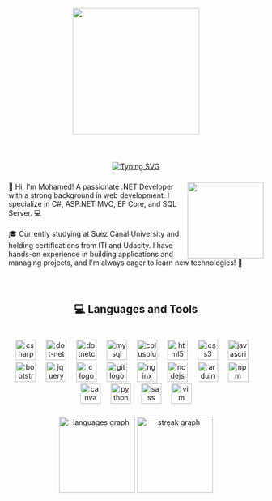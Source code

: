 <br clear="both">

<div align="center">
  <img height="250" src="https://i.imgur.com/SGGjilt.png"  />
</div>

###

<br clear="both">
<div style="text-align: center; padding:0; margin:0;">
  
[![Typing SVG](https://readme-typing-svg.demolab.com?font=Fira+Code&weight=500&pause=1000&color=8B19E6&center=true&width=435&lines=Helllo+%F0%9F%91%8B+I+am+Aboellil;Full-Stack+.NET+Developer+;welcome+to+my+Githup+account+)](https://git.io/typing-svg)
</div>

###

<img align="right" height="150" src="https://media1.giphy.com/media/v1.Y2lkPTc5MGI3NjExMWlyamY5Y29seXFsZ2ZldHVobDB3eDR6cHpvcHU4d3Z0cDd2bHFzMCZlcD12MV9pbnRlcm5hbF9naWZfYnlfaWQmY3Q9Zw/2C6v4QD5d3YOO4YhID/giphy.webp"  />

###

<p align="left">👋 Hi, I'm Mohamed! A passionate .NET Developer with a strong background in web development. I specialize in C#, ASP.NET MVC, EF Core, and SQL Server. 💻<br><br>🎓 Currently studying at Suez Canal University and holding certifications from ITI and Udacity. I have hands-on experience in building applications and managing projects, and I'm always eager to learn new technologies! 🌟</p>

###

<br clear="both">

<h2 align="center">💻 Languages and Tools</h2>

###

<br clear="both">

<div align="center">
  <img src="https://cdn.jsdelivr.net/gh/devicons/devicon/icons/csharp/csharp-original.svg" height="40" alt="csharp logo"  />
  <img width="12" />
  <img src="https://cdn.simpleicons.org/dotnet/512BD4" height="40" alt="dot-net logo"  />
  <img width="12" />
  <img src="https://cdn.jsdelivr.net/gh/devicons/devicon/icons/dotnetcore/dotnetcore-original.svg" height="40" alt="dotnetcore logo"  />
  <img width="12" />
  <img src="https://cdn.jsdelivr.net/gh/devicons/devicon/icons/mysql/mysql-original.svg" height="40" alt="mysql logo"  />
  <img width="12" />
  <img src="https://cdn.jsdelivr.net/gh/devicons/devicon/icons/cplusplus/cplusplus-original.svg" height="40" alt="cplusplus logo"  />
  <img width="12" />
  <img src="https://cdn.jsdelivr.net/gh/devicons/devicon/icons/html5/html5-original.svg" height="40" alt="html5 logo"  />
  <img width="12" />
  <img src="https://cdn.jsdelivr.net/gh/devicons/devicon/icons/css3/css3-original.svg" height="40" alt="css3 logo"  />
  <img width="12" />
  <img src="https://cdn.jsdelivr.net/gh/devicons/devicon/icons/javascript/javascript-original.svg" height="40" alt="javascript logo"  />
  <img width="12" />
  <img src="https://cdn.jsdelivr.net/gh/devicons/devicon/icons/bootstrap/bootstrap-original.svg" height="40" alt="bootstrap logo"  />
  <img width="12" />
  <img src="https://cdn.jsdelivr.net/gh/devicons/devicon/icons/jquery/jquery-original.svg" height="40" alt="jquery logo"  />
  <img width="12" />
  <img src="https://cdn.jsdelivr.net/gh/devicons/devicon/icons/c/c-original.svg" height="40" alt="c logo"  />
  <img width="12" />
  <img src="https://cdn.jsdelivr.net/gh/devicons/devicon/icons/git/git-original.svg" height="40" alt="git logo"  />
  <img width="12" />
  <img src="https://cdn.jsdelivr.net/gh/devicons/devicon/icons/nginx/nginx-original.svg" height="40" alt="nginx logo"  />
  <img width="12" />
  <img src="https://cdn.simpleicons.org/nodedotjs/339933" height="40" alt="nodejs logo"  />
  <img width="12" />
  <img src="https://cdn.jsdelivr.net/gh/devicons/devicon/icons/arduino/arduino-original.svg" height="40" alt="arduino logo"  />
  <img width="12" />
  <img src="https://cdn.jsdelivr.net/gh/devicons/devicon/icons/npm/npm-original-wordmark.svg" height="40" alt="npm logo"  />
  <img width="12" />
  <img src="https://cdn.jsdelivr.net/gh/devicons/devicon/icons/canva/canva-original.svg" height="40" alt="canva logo"  />
  <img width="12" />
  <img src="https://cdn.jsdelivr.net/gh/devicons/devicon/icons/python/python-original.svg" height="40" alt="python logo"  />
  <img width="12" />
  <img src="https://cdn.jsdelivr.net/gh/devicons/devicon/icons/sass/sass-original.svg" height="40" alt="sass logo"  />
  <img width="12" />
  <img src="https://cdn.jsdelivr.net/gh/devicons/devicon/icons/vim/vim-original.svg" height="40" alt="vim logo"  />
</div>

###

<div align="center">
  <img src="https://github-readme-stats.vercel.app/api/top-langs?username=aboellil0&locale=en&hide_title=false&layout=compact&card_width=320&langs_count=5&theme=dracula&hide_border=false&order=2" height="150" alt="languages graph"  />
  <img src="https://nirzak-streak-stats.vercel.app/?user=aboellil0&theme=dark&hide_border=false" height="150" alt="streak graph"  />
</div>

###
